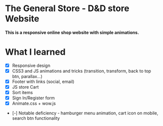 # The General Store - D&D store Website
#### This is a responsive online shop website with simple animations.

# What I learned

 * [x] Responsive design
 * [x] CSS3 and JS animations and tricks (transition, transform, back to top btn, parallax...)
 * [x] Footer with links (social, email)
 * [x] JS store Cart
 * [x] Sort items
 * [x] Sign In/Register form
 * [x] Animate.css + wow.js
 * [-] Notable deficiency - hamburger menu animation, cart icon on mobile, search btn functionality
